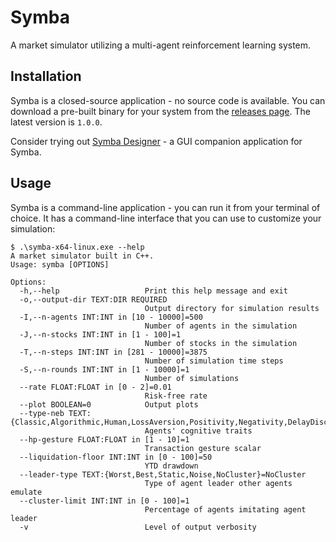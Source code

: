 # Symba
A market simulator utilizing a multi-agent reinforcement learning system.

## Installation
Symba is a closed-source application - no source code is available. You can download a pre-built binary for your system from the [releases page](https://github.com/andreasxp/symba-releases/releases). The latest version is `1.0.0`.

Consider trying out [Symba Designer](https://github.com/andreasxp/symba-gui) - a GUI companion application for Symba.

## Usage
Symba is a command-line application - you can run it from your terminal of choice. It has a command-line interface that you can use to customize your simulation:
```
$ .\symba-x64-linux.exe --help
A market simulator built in C++.
Usage: symba [OPTIONS]

Options:
  -h,--help                   Print this help message and exit
  -o,--output-dir TEXT:DIR REQUIRED
                              Output directory for simulation results
  -I,--n-agents INT:INT in [10 - 10000]=500
                              Number of agents in the simulation
  -J,--n-stocks INT:INT in [1 - 100]=1
                              Number of stocks in the simulation
  -T,--n-steps INT:INT in [281 - 10000]=3875
                              Number of simulation time steps
  -S,--n-rounds INT:INT in [1 - 10000]=1
                              Number of simulations
  --rate FLOAT:FLOAT in [0 - 2]=0.01
                              Risk-free rate
  --plot BOOLEAN=0            Output plots
  --type-neb TEXT:{Classic,Algorithmic,Human,LossAversion,Positivity,Negativity,DelayDiscounting,Fear,Greed,LearningRate}=Classic
                              Agents' cognitive traits
  --hp-gesture FLOAT:FLOAT in [1 - 10]=1
                              Transaction gesture scalar
  --liquidation-floor INT:INT in [0 - 100]=50
                              YTD drawdown
  --leader-type TEXT:{Worst,Best,Static,Noise,NoCluster}=NoCluster
                              Type of agent leader other agents emulate
  --cluster-limit INT:INT in [0 - 100]=1
                              Percentage of agents imitating agent leader
  -v                          Level of output verbosity
```
